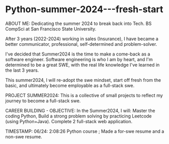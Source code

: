 # Python-summer-2024---fresh-start
ABOUT ME:
      Dedicating the summer 2024 to break back into Tech. BS CompSci at San Francisco State University.
      
After 3 years (2022-2024) working in sales (Insurance), I have became a better communicator, professional, self-determined and problem-solver.
      
I've decided that Summer2024 is the time to make a come-back as a software engineer. Software engineering is who I am by heart, and I'm determined to be a great SWE, with the real life     knowledge I've learned in the last 3 years.
      
      
This summer2024, I will re-adopt the swe mindset, start off fresh from the basic, and ultimately become employable as a full-stack swe.
  
  

PROJECT SUMMER2024:
      This is a collective of small projects to reflect my journey to become a full-stack swe.


CAREER BUILDING - OBJECTIVE:
In the Summer2024, I will:
        Master the coding Python, 
        Build a strong problem solving by practicing Leetcode (using Python+Java).
        Complete 2 full-stack web application.

TIMESTAMP:
      06/24: 2:08:26 Python course ; Made a for-swe resume and a non-swe resume.